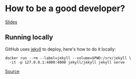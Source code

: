 # How to be a good developer?

[Slides](https://tomastomecek.github.io/openalt-2018-talk)

## Running locally

GitHub uses [jekyll](https://github.com/jekyll/jekyll) to deploy, here's how to do it locally:

```
docker run --rm --label=jekyll --volume=$PWD:/srv/jekyll \
  -it -p 127.0.0.1:4000:4000 jekyll/jekyll jekyll serve
```

[Source](https://github.com/jekyll/docker/wiki/Usage:-Running)
